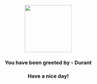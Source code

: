 <p align="center">
            <img src="https://raw.githubusercontent.com/PokeAPI/sprites/master/sprites/pokemon/632.png" width="150" height="150">
          </p>
          <h3 align="center">You have been greeted by - <b>Durant</b></h3>
          <h3 align="center">Have a nice day!</h3>
        